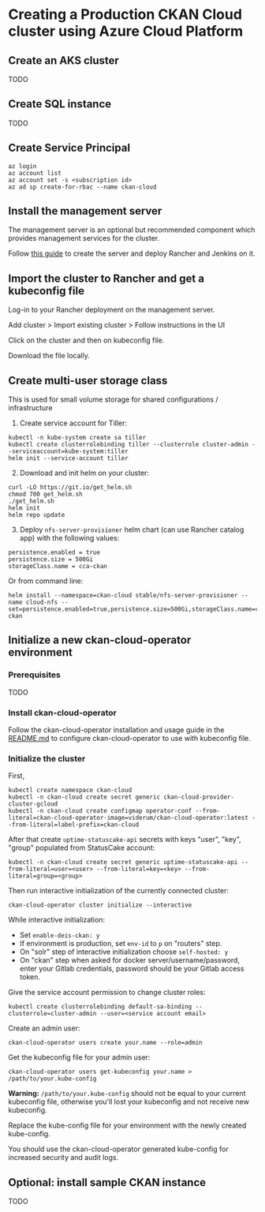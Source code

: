 # Creating a Production CKAN Cloud cluster using Azure Cloud Platform

## Create an AKS cluster
TODO

## Create SQL instance
TODO

## Create Service Principal
```
az login
az account list
az account set -s <subscription id>
az ad sp create-for-rbac --name ckan-cloud
```

## Install the management server

The management server is an optional but recommended component which provides management services for the cluster.

Follow [this guide](https://github.com/ViderumGlobal/ckan-cloud-cluster/blob/master/docs/MANAGEMENT.md) to create the server and deploy Rancher and Jenkins on it.

## Import the cluster to Rancher and get a kubeconfig file

Log-in to your Rancher deployment on the management server.

Add cluster > Import existing cluster > Follow instructions in the UI

Click on the cluster and then on kubeconfig file.

Download the file locally.

## Create multi-user storage class

This is used for small volume storage for shared configurations / infrastructure

1. Create service account for Tiller:
```
kubectl -n kube-system create sa tiller
kubectl create clusterrolebinding tiller --clusterrole cluster-admin --serviceaccount=kube-system:tiller
helm init --service-account tiller
```

2. Download and init helm on your cluster:
```
curl -LO https://git.io/get_helm.sh
chmod 700 get_helm.sh
./get_helm.sh
helm init
helm repo update
```

3. Deploy `nfs-server-provisioner` helm chart (can use Rancher catalog app) with the following values:
```
persistence.enabled = true
persistence.size = 500Gi
storageClass.name = cca-ckan
```

Or from command line:
```
helm install --namespace=ckan-cloud stable/nfs-server-provisioner --name cloud-nfs --set=persistence.enabled=true,persistence.size=500Gi,storageClass.name=cca-ckan
```

## Initialize a new ckan-cloud-operator environment

### Prerequisites
TODO

### Install ckan-cloud-operator
Follow the ckan-cloud-operator installation and usage guide in the [README.md](/README.md) to configure ckan-cloud-operator to use with kubeconfig file.

### Initialize the cluster
First,
```
kubectl create namespace ckan-cloud
kubectl -n ckan-cloud create secret generic ckan-cloud-provider-cluster-gcloud
kubectl -n ckan-cloud create configmap operator-conf --from-literal=ckan-cloud-operator-image=viderum/ckan-cloud-operator:latest --from-literal=label-prefix=ckan-cloud
```

After that create `uptime-statuscake-api` secrets with keys "user", "key", "group" populated from StatusCake account:
```
kubectl -n ckan-cloud create secret generic uptime-statuscake-api --from-literal=user=<user> --from-literal=key=<key> --from-literal=group=<group>
```

Then run interactive initialization of the currently connected cluster:
```
ckan-cloud-operator cluster initialize --interactive
```

While interactive initialization:
- Set `enable-deis-ckan: y`
- If environment is production, set `env-id` to `p` on "routers" step.
- On "solr" step of interactive initialization choose `self-hosted: y`
- On "ckan" step when asked for docker server/username/password, enter your Gitlab credentials, password should be your Gitlab access token.


Give the service account permission to change cluster roles:
```
kubectl create clusterrolebinding default-sa-binding --clusterrole=cluster-admin --user=<service account email>
```

Create an admin user:

```
ckan-cloud-operator users create your.name --role=admin
```

Get the kubeconfig file for your admin user:
```
ckan-cloud-operator users get-kubeconfig your.name > /path/to/your.kube-config
```
**Warning:** `/path/to/your.kube-config` should not be equal to your current kubeconfig file, otherwise you'll lost your kubeconfig and not receive new kubeconfig. 

Replace the kube-config file for your environment with the newly created kube-config.

You should use the ckan-cloud-operator generated kube-config for increased security and audit logs.

## Optional: install sample CKAN instance
TODO
